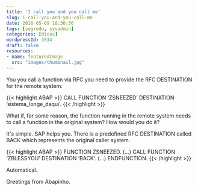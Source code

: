```yaml
---
title: 'I call you and you call me'
slug: i-call-you-and-you-call-me
date: 2016-05-09 18:36:30
tags: [segredo, sysadmin]
categories: [dicas]
wordpressId: 3534
draft: false
resources:
- name: featuredImage
  src: "images/thumbnail.jpg"
---
```

You you call a function via RFC you need to provide the RFC DESTINATION for the remote system:


{{< highlight ABAP >}}
CALL FUNCTION ‘ZSNEEZED’
  DESTINATION ’sistema_longe_daqui’.
{{< /highlight >}}

What if, for some reason, the function running in the remote system needs to call a function in the original system? How would you do it?

<!--more-->

It's simple. SAP helps you. There is a predefined RFC DESTINATION called BACK which represents the original caller system.


{{< highlight ABAP >}}
FUNCTION ZSNEEZED.
(…)
CALL FUNCTION ‘ZBLESSYOU’
  DESTINATION ‘BACK’.
(…)
ENDFUNCTION.
{{< /highlight >}}

Automatical.

Greetings from Abapinho.
